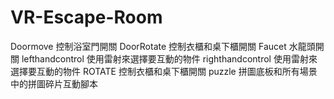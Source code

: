 # VR-Escape-Room
Doormove 控制浴室門開關
DoorRotate 控制衣櫃和桌下櫃開關
Faucet 水龍頭開關
lefthandcontrol 使用雷射來選擇要互動的物件
righthandcontrol 使用雷射來選擇要互動的物件
ROTATE 控制衣櫃和桌下櫃開關
puzzle 拼圖底板和所有場景中的拼圖碎片互動腳本
